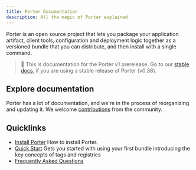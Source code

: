 ```yaml
---
title: Porter Documentation
description: All the magic of Porter explained
---
```


Porter is an open source project that lets you package your application artifact, client tools, configuration and deployment logic together as a versioned bundle that you can distribute, and then install with a single command.

> 🚧 This is documentation for the Porter v1 prerelease. Go to our [stable docs](https://porter.sh/docs/), if you are using a stable release of Porter (v0.38). 

## Explore documentation

Porter has a lot of documentation, and we're in the process of reorganizing and updating it. We welcome [contributions](/contribute/) from the community. 

## Quicklinks

* [Install Porter](/install/) How to install Porter. 
* [Quick Start](/quickstart/) Gets you started with using your first bundle introducing the key concepts of tags and registries 
* [Frequently Asked Questions](/faq) 
